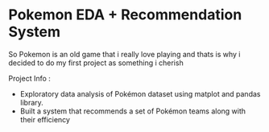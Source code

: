 # Pokemon EDA + Recommendation System 
So Pokemon is an old game that i really love playing
and thats is why i decided to do my first project as something i cherish

Project Info : 
- Exploratory data analysis of Pokémon dataset using matplot and pandas library. 
- Built a system that recommends a set of Pokémon teams along with their efficiency
